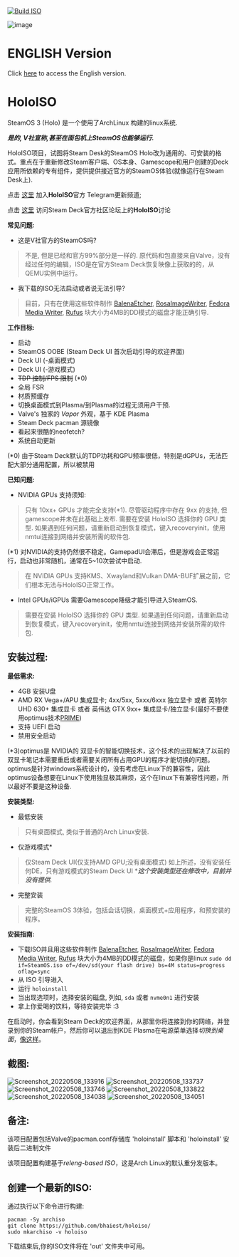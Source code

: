 [![Build ISO](https://github.com/danyi/SteamOS-holo-for-Danyi/actions/workflows/build.yml/badge.svg)](https://github.com/danyi/SteamOS-holo-for-Danyi/actions/workflows/build.yml)

![image](https://user-images.githubusercontent.com/97450182/167457908-07be1a60-7e86-4bef-b7f0-6bd19efd8b24.png)

# ENGLISH Version
Click [here](https://github.com/theVakhovskeIsTaken/holoiso) to access the English version.


# HoloISO 
SteamOS 3 (Holo) 是一个使用了ArchLinux 构建的linux系统.

***是的, V社宣称,甚至在面包机上SteamOS也能够运行.***


HoloISO项目，试图将Steam Desk的SteamOS Holo改为通用的、可安装的格式。重点在于重新修改Steam客户端、OS本身、Gamescope和用户创建的Deck应用所依赖的专有组件，提供提供接近官方的SteamOS体验(就像运行在Steam Desk上).


点击 [这里](https://t.me/HoloISO) 加入**HoloISO**官方 Telegram更新频道;

点击 [这里](https://steamdeck.community/forums/holoiso.29/) 访问Steam Deck官方社区论坛上的**HoloISO**讨论

**常见问题:**

- 这是V社官方的SteamOS吗?
> 不是, 但是已经和官方99%部分是一样的. 原代码和包直接来自Valve，没有经过任何的编辑，ISO是在官方Steam Deck恢复映像上获取的的，从QEMU实例中运行。
- 我下载的ISO无法启动或者说无法引导?
> 目前，只有在使用这些软件制作 [BalenaEtcher](https://www.balena.io/etcher/), [RosaImageWriter](http://wiki.rosalab.ru/en/index.php/ROSA_ImageWriter), [Fedora Media Writer](https://getfedora.org/en/workstation/download/), [Rufus](https://rufus.ie) 块大小为4MB的DD模式的磁盘才能正确引导.


**工作目标:**
- 启动
- SteamOS OOBE (Steam Deck UI 首次启动引导的欢迎界面)
- Deck UI (-桌面模式)
- Deck UI (-游戏模式)
- ~~TDP 控制/FPS 限制~~ (*0)
- 全局 FSR
- 材质预缓存
- 切换桌面模式到Plasma/到Plasma的过程无须用户干预.
- Valve's 独家的 *Vapor* 外观，基于 KDE Plasma
- Steam Deck pacman 源镜像
- 看起来很酷的neofetch?
- 系统自动更新

(*0) 由于Steam Deck默认的TDP功耗和GPU频率很低，特别是dGPUs，无法匹配大部分通用配置，所以被禁用

**已知问题:**
- NVIDIA GPUs 支持须知:

> 只有 10xx+ GPUs 才能完全支持(*1). 尽管驱动程序中存在 9xx 的支持, 但gamescope并未在此基础上发布. 需要在安装 HoloISO 选择你的 GPU 类型. 如果遇到任何问题，请重新启动到恢复模式，键入recoveryinit，使用nmtui连接到网络并安装所需的软件包.

(*1) 对NVIDIA的支持仍然很不稳定。GamepadUI会滞后，但是游戏会正常运行，启动也非常随机，通常在5~10次尝试中启动.

> 在 NVIDIA GPUs 支持KMS、Xwayland和Vulkan DMA-BUF扩展之前，它们根本无法与HoloISO正常工作。

- Intel GPUs/iGPUs 需要Gamescope降级才能引导进入SteamOS. 

> 需要在安装 HoloISO 选择你的 GPU 类型. 如果遇到任何问题，请重新启动到恢复模式，键入recoveryinit，使用nmtui连接到网络并安装所需的软件包.

安装过程:
-
**最低需求:**
- 4GB 安装U盘
- AMD RX Vega+/APU 集成显卡; 4xx/5xx, 5xxx/6xxx 独立显卡
  或者 英特尔 UHD 630+ 集成显卡 
  或者 英伟达 GTX 9xx+ 集成显卡/独立显卡(最好不要使用optimus技术[PRIME](*3))
- 支持 UEFI 启动
- 禁用安全启动

(*3)optimus是 NVIDIA的 双显卡的智能切换技术，这个技术的出现解决了以前的双显卡笔记本需要重启或者需要关闭所有占用GPU的程序才能切换的问题。optimus是针对windows系统设计的，没有考虑在Linux下的兼容性，因此optimus设备想要在Linux下使用独显极其麻烦，这个在linux下有兼容性问题，所以最好不要是这种设备.

**安装类型:**
- 最低安装
> 只有桌面模式, 类似于普通的Arch Linux安装.
- 仅游戏模式*
> 仅Steam Deck UI(仅支持AMD GPU;没有桌面模式) 如上所述，没有安装任何DE，只有游戏模式的Steam Deck UI
> ****这个安装类型还在修改中，目前并没有提供.***
- 完整安装
> 完整的SteamOS 3体验，包括会话切换，桌面模式+应用程序，和预安装的程序。

**安装指南:**
- 下载ISO并且用这些软件制作 [BalenaEtcher](https://www.balena.io/etcher/), [RosaImageWriter](http://wiki.rosalab.ru/en/index.php/ROSA_ImageWriter), [Fedora Media Writer](https://getfedora.org/en/workstation/download/), [Rufus](https://rufus.ie) 块大小为4MB的DD模式的磁盘，如果你是linux `sudo dd if=SteamOS.iso of=/dev/sd(your flash drive) bs=4M status=progress oflag=sync` 
- 从 ISO 引导进入
- 运行 `holoinstall`
- 当出现选项时，选择安装的磁盘, 列如, `sda` 或者 `nvme0n1` 进行安装
- 拿上你爱喝的饮料，等待安装完毕 :3

在启动时，你会看到Steam Deck的欢迎界面，从那里你将连接到你的网络，并登录到你的Steam帐户，然后你可以退出到KDE Plasma在电源菜单选择*切换到桌面*，[像这样](https://www.youtube.com/watch?v=smfwna2iHho)。

截图:
-
![Screenshot_20220508_133916](https://user-images.githubusercontent.com/97450182/167292656-1679e007-4701-4a3c-89ee-2104b5eb12cd.png)
![Screenshot_20220508_133737](https://user-images.githubusercontent.com/97450182/167292672-8bc9032d-4a21-4528-ab7e-b9dbc25a0664.png)
![Screenshot_20220508_133746](https://user-images.githubusercontent.com/97450182/167292722-a68806c1-5768-4790-a8e7-108d7c72bb08.png)
![Screenshot_20220508_133822](https://user-images.githubusercontent.com/97450182/167292731-86fed590-0260-4c5e-ac13-05d284b5fd24.png)
![Screenshot_20220508_134038](https://user-images.githubusercontent.com/97450182/167292734-90036b5f-2571-438e-8951-8d731cd4ae93.png)
![Screenshot_20220508_134051](https://user-images.githubusercontent.com/97450182/167292738-a70d266f-814d-4352-8d38-b920ae3f3381.png)


备注:
-

该项目配置包括Valve的pacman.conf存储库 'holoinstall' 脚本和 'holoinstall' 安装后二进制文件

该项目配置构建基于*releng-based ISO*，这是Arch Linux的默认重分发版本。

创建一个最新的ISO:
-
通过执行以下命令进行构建:
```
pacman -Sy archiso
git clone https://github.com/bhaiest/holoiso/
sudo mkarchiso -v holoiso
```
下载结束后,你的ISO文件将在 'out' 文件夹中可用。

